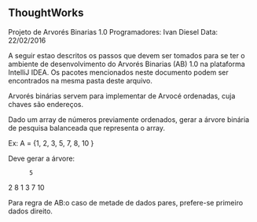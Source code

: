 ThoughtWorks
--------------
Projeto de Arvorés Binarias 1.0
Programadores: Ivan Diesel
Data: 22/02/2016


A seguir estao descritos os passos que devem ser tomados para se ter o ambiente de desenvolvimento do Arvorés Binarias (AB) 1.0 na plataforma IntelliJ IDEA.
Os pacotes mencionados neste documento podem ser encontrados na mesma pasta deste arquivo.

Arvorés binárias servem para implementar de Arvocé ordenadas, cuja chaves são endereços.

Dado um array de números previamente ordenados, gerar a árvore binária de pesquisa balanceada que representa o array.

Ex: A = {1, 2, 3, 5, 7, 8, 10 }

Deve gerar a árvore:

          5
   2              8
1     3        7    10

Para regra de AB:o caso de metade de dados pares, prefere-se primeiro dados direito.

